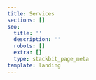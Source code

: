 ```yaml
---
title: Services
sections: []
seo:
  title: ''
  description: ''
  robots: []
  extra: []
  type: stackbit_page_meta
template: landing
---
```

